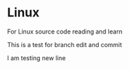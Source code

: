 # Linux
For Linux source code reading and learn

This is a test for branch edit and commit

I am testing new line
